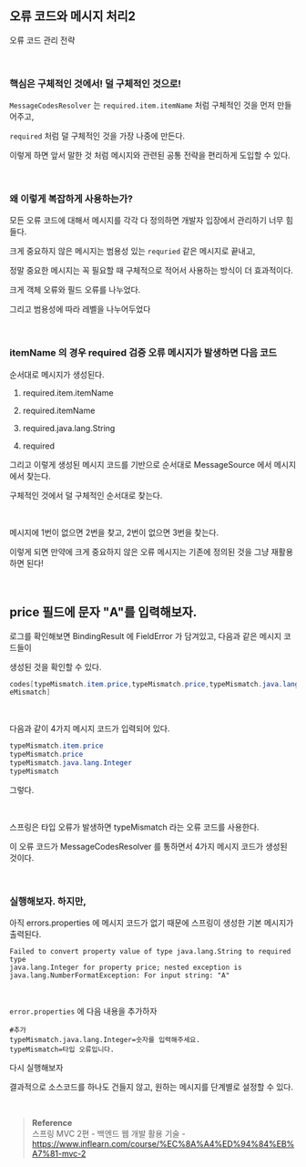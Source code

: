 ## 오류 코드와 메시지 처리2

오류 코드 관리 전략

<br/>

### 핵심은 구체적인 것에서! 덜 구체적인 것으로!

`MessageCodesResolver` 는 `required.item.itemName` 처럼 구체적인 것을 먼저 만들어주고,

`required` 처럼 덜 구체적인 것을 가장 나중에 만든다.



이렇게 하면 앞서 말한 것 처럼 메시지와 관련된 공통 전략을 편리하게 도입할 수 있다.

<br/>

### 왜 이렇게 복잡하게 사용하는가?

모든 오류 코드에 대해서 메시지를 각각 다 정의하면 개발자 입장에서 관리하기 너무 힘들다.

크게 중요하지 않은 메시지는 범용성 있는 `requried` 같은 메시지로 끝내고, 

정말 중요한 메시지는 꼭 필요할 때 구체적으로 적어서 사용하는 방식이 더 효과적이다.

크게 객체 오류와 필드 오류를 나누었다. 

그리고 범용성에 따라 레벨을 나누어두었다

<br/>

### itemName 의 경우 required 검증 오류 메시지가 발생하면 다음 코드 
순서대로 메시지가 생성된다.

1. required.item.itemName

2. required.itemName
3. required.java.lang.String
4. required

그리고 이렇게 생성된 메시지 코드를 기반으로 순서대로 MessageSource 에서 메시지에서 찾는다.

구체적인 것에서 덜 구체적인 순서대로 찾는다. 

<br/>

메시지에 1번이 없으면 2번을 찾고, 2번이 없으면 3번을 찾는다.

이렇게 되면 만약에 크게 중요하지 않은 오류 메시지는 기존에 정의된 것을 그냥 재활용 하면 된다!

<br/>

## price 필드에 문자 "A"를 입력해보자.

로그를 확인해보면 BindingResult 에 FieldError 가 담겨있고, 다음과 같은 메시지 코드들이 

생성된 것을 확인할 수 있다.

```java
codes[typeMismatch.item.price,typeMismatch.price,typeMismatch.java.lang.Integer,typ
eMismatch]
```

<br/>

다음과 같이 4가지 메시지 코드가 입력되어 있다.

```java
typeMismatch.item.price
typeMismatch.price
typeMismatch.java.lang.Integer
typeMismatch
```

그렇다. 

<br/>

스프링은 타입 오류가 발생하면 typeMismatch 라는 오류 코드를 사용한다. 

이 오류 코드가 MessageCodesResolver 를 통하면서 4가지 메시지 코드가 생성된 것이다.

<br/>

### 실행해보자. 하지만,

아직 errors.properties 에 메시지 코드가 없기 때문에 스프링이 생성한 기본 메시지가 출력된다.

```
Failed to convert property value of type java.lang.String to required type
java.lang.Integer for property price; nested exception is
java.lang.NumberFormatException: For input string: "A"
```

<br/>

`error.properties` 에 다음 내용을 추가하자

```
#추가
typeMismatch.java.lang.Integer=숫자를 입력해주세요.
typeMismatch=타입 오류입니다.
```

다시 실행해보자

결과적으로 소스코드를 하나도 건들지 않고, 원하는 메시지를 단계별로 설정할 수 있다.

<br/>

>**Reference** <br/>스프링 MVC 2편 - 백엔드 웹 개발 활용 기술 - https://www.inflearn.com/course/%EC%8A%A4%ED%94%84%EB%A7%81-mvc-2